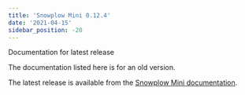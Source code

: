 ```yaml
---
title: 'Snowplow Mini 0.12.4'
date: '2021-04-15'
sidebar_position: -20
---
```


Documentation for latest release

The documentation listed here is for an old version.

The latest release is available from the [Snowplow Mini documentation](/docs/pipeline-components-and-applications/snowplow-mini/index.md).
